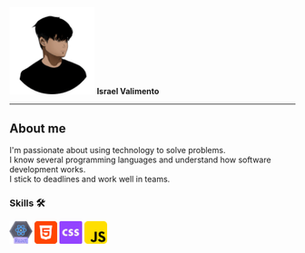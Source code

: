 <span align="left">
  <img src="https://raw.githubusercontent.com/israelvalimento/israelvalimento/master/src/public/assets/me.png" alt="Myself Picture" width="150" />
  <b>Israel Valimento</b>
  <hr />
</span>

## About me

I'm passionate about using technology to solve problems.  
I know several programming languages and understand how software development works.  
I stick to deadlines and work well in teams.

### Skills 🛠️

<p>
  <img src="https://raw.githubusercontent.com/israelvalimento/israelvalimento/master/src/public/icons/react.png" alt="React Icon" width="40" />
  <img src="https://raw.githubusercontent.com/israelvalimento/israelvalimento/master/src/public/icons/html.png" alt="HTML Icon" width="40" />
  <img src="https://raw.githubusercontent.com/israelvalimento/israelvalimento/master/src/public/icons/css.png" alt="CSS Icon" width="40" />
  <img src="https://raw.githubusercontent.com/israelvalimento/israelvalimento/master/src/public/icons/js.png" alt="JS Icon" width="40" />
</p>
